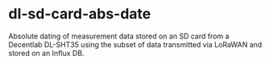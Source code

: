 # dl-sd-card-abs-date
Absolute dating of measurement data stored on an SD card from a Decentlab DL-SHT35 using the subset of data transmitted via LoRaWAN and stored on an Influx DB.
